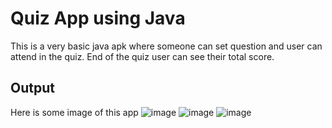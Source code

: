 
# Quiz App using Java

This is a very basic java apk where someone can set question and user can attend in the quiz. End of the quiz user can see their total score.



## Output
Here is some image of this app
![image](https://github.com/user-attachments/assets/e759f55c-ac1e-4417-8430-072df6724736)
![image](https://github.com/user-attachments/assets/06565697-3dcd-4980-b384-43cc068220da)
![image](https://github.com/user-attachments/assets/7143fb40-b40c-4a4b-8980-ef09d2e60034)



